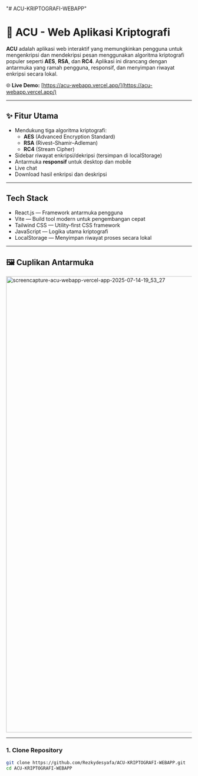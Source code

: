 "# ACU-KRIPTOGRAFI-WEBAPP" 
# 🔐 ACU - Web Aplikasi Kriptografi

**ACU** adalah aplikasi web interaktif yang memungkinkan pengguna untuk mengenkripsi dan mendekripsi pesan menggunakan algoritma kriptografi populer seperti **AES**, **RSA**, dan **RC4**. Aplikasi ini dirancang dengan antarmuka yang ramah pengguna, responsif, dan menyimpan riwayat enkripsi secara lokal.

🌐 **Live Demo:** [https://acu-webapp.vercel.app/](https://acu-webapp.vercel.app/)  

---

## ✨ Fitur Utama

- Mendukung tiga algoritma kriptografi:
  - **AES** (Advanced Encryption Standard)
  - **RSA** (Rivest–Shamir–Adleman)
  - **RC4** (Stream Cipher)
- Sidebar riwayat enkripsi/dekripsi (tersimpan di localStorage)
- Antarmuka **responsif** untuk desktop dan mobile
- Live chat
- Download hasil enkripsi dan deskripsi

---

## Tech Stack
- React.js — Framework antarmuka pengguna
- Vite — Build tool modern untuk pengembangan cepat
- Tailwind CSS — Utility-first CSS framework
- JavaScript — Logika utama kriptografi
- LocalStorage — Menyimpan riwayat proses secara lokal

---
## 🖼️ Cuplikan Antarmuka

<img width="1920" height="1236" alt="screencapture-acu-webapp-vercel-app-2025-07-14-19_53_27" src="https://github.com/user-attachments/assets/c71385f5-9d0f-4d44-b8cc-3fba8aa13a6f" />


---

### 1. Clone Repository

```bash
git clone https://github.com/Rezkydesyafa/ACU-KRIPTOGRAFI-WEBAPP.git
cd ACU-KRIPTOGRAFI-WEBAPP
```


